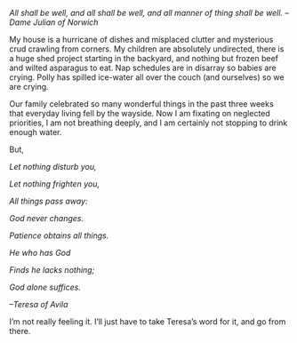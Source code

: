 _All shall be well, and all shall be well, and all manner of thing shall be well. – Dame Julian of Norwich_

My house is a hurricane of dishes and misplaced clutter and mysterious crud crawling from corners. My children are absolutely undirected, there is a huge shed project starting in the backyard, and nothing but frozen beef and wilted asparagus to eat. Nap schedules are in disarray so babies are crying. Polly has spilled ice-water all over the couch (and ourselves) so we are crying.

Our family celebrated so many wonderful things in the past three weeks that everyday living fell by the wayside. Now I am fixating on neglected priorities, I am not breathing deeply, and I am certainly not stopping to drink enough water.

But,

_Let nothing disturb you,_

_Let nothing frighten you,_

_All things pass away:_

_God never changes._

_Patience obtains all things._

_He who has God_

_Finds he lacks nothing;_

_God alone suffices._

_–Teresa of Avila_

I’m not really feeling it. I’ll just have to take Teresa’s word for it, and go from there.

